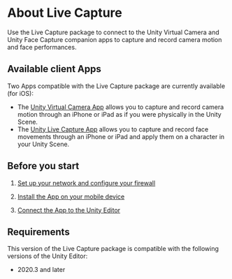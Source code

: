 # About Live Capture

Use the Live Capture package to connect to the Unity Virtual Camera and Unity Face Capture companion apps to capture and record camera motion and face performances.

## Available client Apps

Two Apps compatible with the Live Capture package are currently available (for iOS):

* The [Unity Virtual Camera App](virtual-camera.md) allows you to capture and record camera motion through an iPhone or iPad as if you were physically in the Unity Scene.
* The [Unity Live Capture App](face-capture.md) allows you to capture and record face movements through an iPhone or iPad and apply them on a character in your Unity Scene.

## Before you start

1. [Set up your network and configure your firewall](setup-network.md)

2. [Install the App on your mobile device](setup-installing-app.md)

3. [Connect the App to the Unity Editor](setup-connecting.md)

## Requirements

This version of the Live Capture package is compatible with the following versions of the Unity Editor:

* 2020.3 and later
